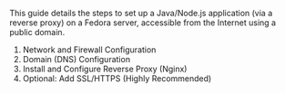 This guide details the steps to set up a Java/Node.js application (via a reverse proxy) on a Fedora server, accessible from the Internet using a public domain.
1. Network and Firewall Configuration
2. Domain (DNS) Configuration
3. Install and Configure Reverse Proxy (Nginx)
4. Optional: Add SSL/HTTPS (Highly Recommended)